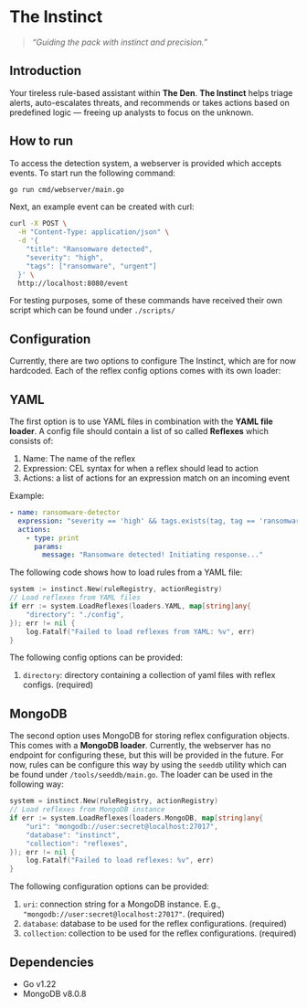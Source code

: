 # The Instinct

> _“Guiding the pack with instinct and precision.”_  

## Introduction

Your tireless rule-based assistant within **The Den**. **The Instinct** helps triage alerts, auto-escalates threats, and recommends or takes actions based on predefined logic — freeing up analysts to focus on the unknown.

## How to run

To access the detection system, a webserver is provided which accepts events. To start run the following command:

```sh
go run cmd/webserver/main.go
```

Next, an example event can be created with curl:

```sh
curl -X POST \
  -H "Content-Type: application/json" \
  -d '{
    "title": "Ransomware detected",
    "severity": "high",
    "tags": ["ransomware", "urgent"]
  }' \
  http://localhost:8080/event
```

For testing purposes, some of these commands have received their own script which can be found under `./scripts/`

## Configuration

Currently, there are two options to configure The Instinct, which are for now hardcoded. Each of the reflex config options comes with its own loader:

## YAML

The first option is to use YAML files in combination with the **YAML file loader**. A config file should contain a list of so called **Reflexes** which consists of:

1. Name: The name of the reflex
2. Expression: CEL syntax for when a reflex should lead to action
3. Actions: a list of actions for an expression match on an incoming event

Example:

```yaml
- name: ransomware-detector
  expression: "severity == 'high' && tags.exists(tag, tag == 'ransomware')"
  actions:
    - type: print
      params:
        message: "Ransomware detected! Initiating response..."
```

The following code shows how to load rules from a YAML file:

```go
system := instinct.New(ruleRegistry, actionRegistry)
// Load reflexes from YAML files
if err := system.LoadReflexes(loaders.YAML, map[string]any{
    "directory": "./config",
}); err != nil {
    log.Fatalf("Failed to load reflexes from YAML: %v", err)
}
```

The following config options can be provided:

1. `directory`: directory containing a collection of yaml files with reflex configs. (required)

## MongoDB

The second option uses MongoDB for storing reflex configuration objects. This comes with a **MongoDB loader**. Currently, the webserver has no endpoint for configuring these, but this will be provided in the future. For now, rules can be configure this way by using the `seeddb` utility which can be found under `/tools/seeddb/main.go`. The loader can be used in the following way:

```go
system = instinct.New(ruleRegistry, actionRegistry)
// Load reflexes from MongoDB instance
if err := system.LoadReflexes(loaders.MongoDB, map[string]any{
    "uri": "mongodb://user:secret@localhost:27017",
    "database": "instinct",
    "collection": "reflexes",
}); err != nil {
    log.Fatalf("Failed to load reflexes: %v", err)
}
```

The following configuration options can be provided:

1. `uri`: connection string for a MongoDB instance. E.g., `"mongodb://user:secret@localhost:27017"`. (required)
2. `database`: database to be used for the reflex configurations. (required)
3. `collection`: collection to be used for the reflex configurations. (required)

## Dependencies

- Go v1.22
- MongoDB v8.0.8
